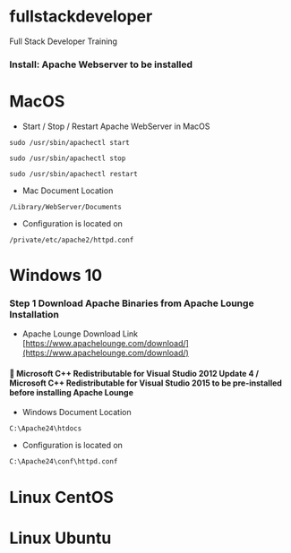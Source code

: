 # fullstackdeveloper
Full Stack Developer Training

### **Install:** Apache Webserver to be installed 

# MacOS

- Start / Stop / Restart Apache WebServer in MacOS

`sudo /usr/sbin/apachectl start`

`sudo /usr/sbin/apachectl stop`

`sudo /usr/sbin/apachectl restart`


- Mac Document Location

`/Library/WebServer/Documents`

- Configuration is located on

`/private/etc/apache2/httpd.conf`


# Windows 10

### Step 1 Download Apache Binaries from Apache Lounge Installation
- Apache Lounge Download Link [https://www.apachelounge.com/download/](https://www.apachelounge.com/download/)
#### :memo:  Microsoft C++ Redistributable for Visual Studio 2012 Update 4 / Microsoft C++ Redistributable for Visual Studio 2015 to be pre-installed before installing Apache Lounge

- Windows Document Location

`C:\Apache24\htdocs`

- Configuration is located on 

`C:\Apache24\conf\httpd.conf`

# Linux CentOS



# Linux Ubuntu